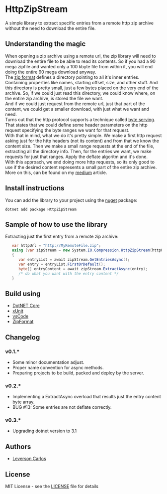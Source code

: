 # HttpZipStream 
A simple library to extract specific entries from a remote http zip archive without the need to download the entire file. 

## Understanding the magic
When opening a zip archive using a remote url, the zip library will need to download the entire file to be able to read its contents. So if you had a 90 mega zipfile and wanted only a 100 kbyte file from within it, you will end doing the entire 90 mega download anyway.  
The [zip format](https://en.wikipedia.org/wiki/Zip_(file_format)) defines a directory pointing to all it's inner entries. Containing properties like names, starting offset, size, and other stuff. And this directory is pretty small, just a few bytes placed on the very end of the archive. So, if we could just read this directory, we could know where, on the entire zip archive, is stored the file we want.  
And if we could just request from the remote url, just that part of the content, we could get a smaller download, with just what we want and need.  
Turns out that the http protocol supports a technique called [byte serving](https://en.wikipedia.org/wiki/Byte_serving). That states that we could define some header parameters on the http request specifying the byte ranges we want for that request.  
With that in mind, what we do it's pretty simple. We make a first http request asking just for the http headers (not its content) and from that we know the content size. Then we make a small range requests at the end of the file, extracting all the directory info. Then, for the entries we want, we make requests for just that ranges. Apply the deflate algoritm and it's done.  
With this approach, we end doing more http requests, so its only good to use if the desired content represents a small part of the entire zip archive.  
More on this, can be found on my [medium](https://medium.com/@lcjohnny/httpzipstream-extracting-single-entry-from-remote-zip-without-downloading-the-entire-file-7a0f3d24a6fc) article.

## Install instructions
You can add the library to your project using the [nuget](https://www.nuget.org/packages/HttpZipStream) package: 
```
dotnet add package HttpZipStream
```

## Sample of how to use the library
Extracting just the first entry from a remote zip archive: 
```csharp 
   var httpUrl = "http://MyRemoteFile.zip"; 
   using (var zipStream = new System.IO.Compression.HttpZipStream(httpUrl)) 
   { 
      var entryList = await zipStream.GetEntriesAsync(); 
      var entry = entryList.FirstOrDefault(); 
      byte[] entryContent = await zipStream.ExtractAsync(entry);
      /* do what you want with the entry content */
   }
``` 

## Build using
* [DotNET Core](https://dotnet.github.io)
* [xUnit](https://xunit.github.io)
* [vsCode](https://github.com/Microsoft/vscode) 
* [ZipFormat](https://en.wikipedia.org/wiki/Zip_(file_format))

## Changelog
### v0.1.*
- Some minor documentation adjust.  
- Proper name convention for async methods.  
- Preparing projects to be build, packed and deploy by the server.  
### v0.2.*
- Implementing a ExtractAsync overload that results just the entry content byte array.  
- BUG #13: Some entries are not deflate correctly.  
### v0.3.*
- Upgrading dotnet version to 3.1


## Authors
* [Leverson Carlos](https://github.com/LeversonCarlos) 

## License
MIT License - see the [LICENSE](LICENSE) file for details

